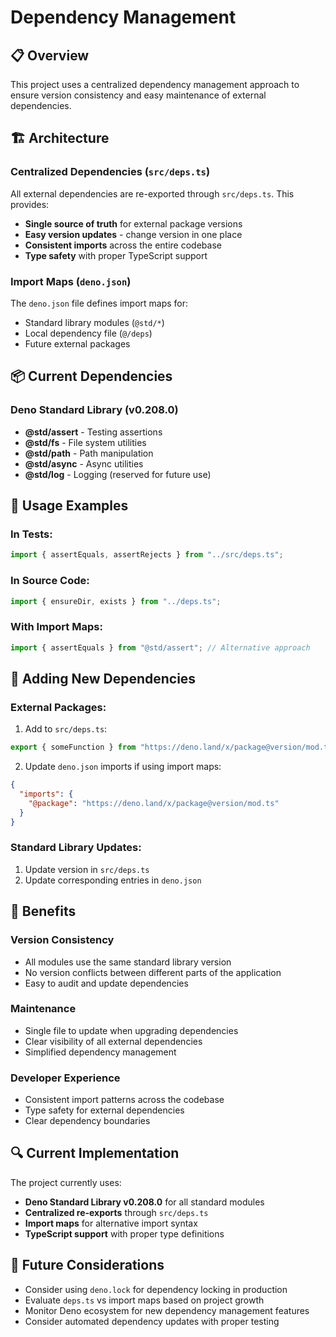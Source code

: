 # Dependency Management

## 📋 **Overview**

This project uses a centralized dependency management approach to ensure version
consistency and easy maintenance of external dependencies.

## 🏗️ **Architecture**

### Centralized Dependencies (`src/deps.ts`)

All external dependencies are re-exported through `src/deps.ts`. This provides:

- **Single source of truth** for external package versions
- **Easy version updates** - change version in one place
- **Consistent imports** across the entire codebase
- **Type safety** with proper TypeScript support

### Import Maps (`deno.json`)

The `deno.json` file defines import maps for:

- Standard library modules (`@std/*`)
- Local dependency file (`@/deps`)
- Future external packages

## 📦 **Current Dependencies**

### Deno Standard Library (v0.208.0)

- **@std/assert** - Testing assertions
- **@std/fs** - File system utilities
- **@std/path** - Path manipulation
- **@std/async** - Async utilities
- **@std/log** - Logging (reserved for future use)

## 🔧 **Usage Examples**

### In Tests:

```typescript
import { assertEquals, assertRejects } from "../src/deps.ts";
```

### In Source Code:

```typescript
import { ensureDir, exists } from "../deps.ts";
```

### With Import Maps:

```typescript
import { assertEquals } from "@std/assert"; // Alternative approach
```

## 📝 **Adding New Dependencies**

### External Packages:

1. Add to `src/deps.ts`:

```typescript
export { someFunction } from "https://deno.land/x/package@version/mod.ts";
```

2. Update `deno.json` imports if using import maps:

```json
{
  "imports": {
    "@package": "https://deno.land/x/package@version/mod.ts"
  }
}
```

### Standard Library Updates:

1. Update version in `src/deps.ts`
2. Update corresponding entries in `deno.json`

## 🎯 **Benefits**

### Version Consistency

- All modules use the same standard library version
- No version conflicts between different parts of the application
- Easy to audit and update dependencies

### Maintenance

- Single file to update when upgrading dependencies
- Clear visibility of all external dependencies
- Simplified dependency management

### Developer Experience

- Consistent import patterns across the codebase
- Type safety for external dependencies
- Clear dependency boundaries

## 🔍 **Current Implementation**

The project currently uses:

- **Deno Standard Library v0.208.0** for all standard modules
- **Centralized re-exports** through `src/deps.ts`
- **Import maps** for alternative import syntax
- **TypeScript support** with proper type definitions

## 🚀 **Future Considerations**

- Consider using `deno.lock` for dependency locking in production
- Evaluate `deps.ts` vs import maps based on project growth
- Monitor Deno ecosystem for new dependency management features
- Consider automated dependency updates with proper testing
